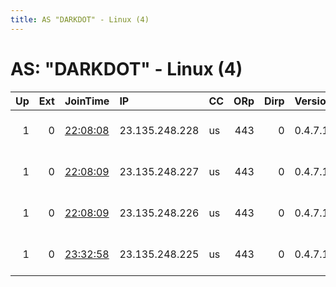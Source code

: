 ```yaml
---
title: AS "DARKDOT" - Linux (4)
---
```


# AS: "DARKDOT" - Linux (4)

|   Up |   Ext | JoinTime                                                                                              | IP             | CC   |   ORp |   Dirp | Version   | Contact               | Nickname   |   eFamMembers |
|-----:|------:|:------------------------------------------------------------------------------------------------------|:---------------|:-----|------:|-------:|:----------|:----------------------|:-----------|--------------:|
|    1 |     0 | [22:08:08](https://nusenu.github.io/OrNetStats/w/relay/948943AE60917527EC606025E8EFB058EFA6ED50.html) | 23.135.248.228 | us   |   443 |      0 | 0.4.7.10  | admin darkdot dot com | DarkdotCA4 |             4 |
|    1 |     0 | [22:08:09](https://nusenu.github.io/OrNetStats/w/relay/9689DAFDA3750DBA1089B2A59E3388ECD52C2919.html) | 23.135.248.227 | us   |   443 |      0 | 0.4.7.10  | admin darkdot dot com | DarkdotCA3 |             4 |
|    1 |     0 | [22:08:09](https://nusenu.github.io/OrNetStats/w/relay/D7F6418258F77E968E6DD0913045CF25A6548318.html) | 23.135.248.226 | us   |   443 |      0 | 0.4.7.10  | admin darkdot dot com | DarkdotCA2 |             4 |
|    1 |     0 | [23:32:58](https://nusenu.github.io/OrNetStats/w/relay/91635D7A23D063FA0B1434B7A7CC5E5A738BDD45.html) | 23.135.248.225 | us   |   443 |      0 | 0.4.7.10  | admin darkdot dot com | DarkdotCA1 |             4 |
